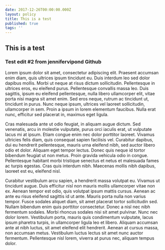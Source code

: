 ```yaml
---
date: 2017-12-26T00:00:00.000Z
layout: policy
title: This is a test
published: true
tags: ''
---
```

## This is a test
### Test edit #2 from jennifervipond Github

Lorem ipsum dolor sit amet, consectetur adipiscing elit. Praesent accumsan enim diam, quis ultrices ipsum tincidunt eu. Duis interdum leo sed dolor dapibus mollis. Morbi ut neque at risus dictum sollicitudin. Pellentesque in ultrices eros, eu eleifend purus. Pellentesque convallis massa leo. Duis sagittis, ipsum eu eleifend pellentesque, nulla libero ullamcorper elit, vitae porta nisi magna sit amet enim. Sed eros neque, rutrum ac tincidunt ut, tincidunt in purus. Nunc neque ipsum, ultrices vel laoreet sollicitudin, ullamcorper in sem. Proin a ipsum in lorem elementum faucibus. Nulla erat nunc, efficitur sed placerat in, maximus eget ligula.

Cras malesuada ante ut odio feugiat, in aliquam augue dictum. Sed venenatis, arcu in molestie vulputate, purus orci iaculis erat, ut vulputate lacus mi at ipsum. Etiam congue enim nec dolor porttitor laoreet. Vivamus ultricies felis diam, quis consequat sapien facilisis vel. Curabitur dapibus, dui eu hendrerit pellentesque, mauris urna eleifend nibh, sed auctor libero odio et dolor. Aliquam eget tempor lectus. Donec quis neque id tortor bibendum feugiat ut non metus. Proin gravida vehicula odio in congue. Pellentesque habitant morbi tristique senectus et netus et malesuada fames ac turpis egestas. Cras quis interdum nibh. Maecenas mollis nibh dapibus, laoreet est eu, eleifend nisl.

Curabitur vestibulum arcu sapien, a hendrerit massa volutpat eu. Vivamus ut tincidunt augue. Duis efficitur nisl non mauris mollis ullamcorper vitae non ex. Aenean tempor est odio, quis volutpat ipsum mattis cursus. Aenean ac ante eu risus eleifend sagittis id ut ante. Mauris porta nulla non varius tempor. Fusce sodales aliquet diam, sit amet placerat tortor sollicitudin sed. Nullam bibendum enim quis porttitor consectetur. Donec a nisl nec nibh fermentum sodales. Morbi rhoncus sodales nisi sit amet pulvinar. Nunc nec dolor lorem. Vestibulum porta, mauris quis condimentum vulputate, lacus ipsum pharetra turpis, in ullamcorper ligula leo et libero. Aliquam accumsan ante at nibh luctus, sit amet eleifend elit hendrerit. Aenean at cursus massa, non accumsan metus. Vestibulum luctus lectus sit amet nunc auctor fermentum. Pellentesque nisl lorem, viverra at purus nec, aliquam tempus dolor.
